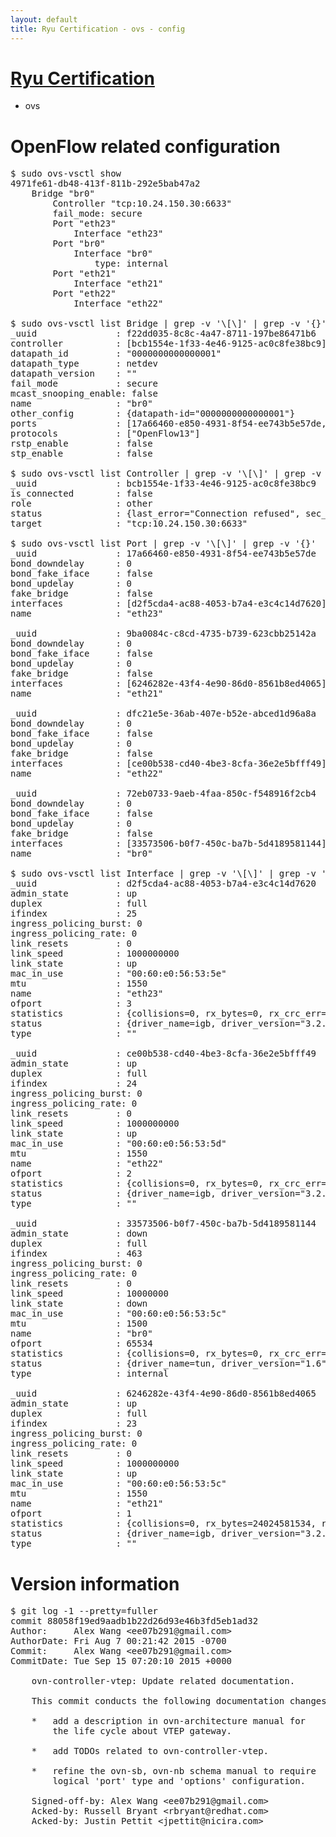 ```yaml
---
layout: default
title: Ryu Certification - ovs - config
---
```

# [Ryu Certification](http://osrg.github.io/ryu/certification.html)
* ovs 

# OpenFlow related configuration
<pre>
$ sudo ovs-vsctl show
4971fe61-db48-413f-811b-292e5bab47a2
    Bridge "br0"
        Controller "tcp:10.24.150.30:6633"
        fail_mode: secure
        Port "eth23"
            Interface "eth23"
        Port "br0"
            Interface "br0"
                type: internal
        Port "eth21"
            Interface "eth21"
        Port "eth22"
            Interface "eth22"

$ sudo ovs-vsctl list Bridge | grep -v '\[\]' | grep -v '{}'
_uuid               : f22dd035-8c8c-4a47-8711-197be86471b6
controller          : [bcb1554e-1f33-4e46-9125-ac0c8fe38bc9]
datapath_id         : "0000000000000001"
datapath_type       : netdev
datapath_version    : "<built-in>"
fail_mode           : secure
mcast_snooping_enable: false
name                : "br0"
other_config        : {datapath-id="0000000000000001"}
ports               : [17a66460-e850-4931-8f54-ee743b5e57de, 72eb0733-9aeb-4faa-850c-f548916f2cb4, 9ba0084c-c8cd-4735-b739-623cbb25142a, dfc21e5e-36ab-407e-b52e-abced1d96a8a]
protocols           : ["OpenFlow13"]
rstp_enable         : false
stp_enable          : false

$ sudo ovs-vsctl list Controller | grep -v '\[\]' | grep -v '{}'
_uuid               : bcb1554e-1f33-4e46-9125-ac0c8fe38bc9
is_connected        : false
role                : other
status              : {last_error="Connection refused", sec_since_disconnect="1", state=BACKOFF}
target              : "tcp:10.24.150.30:6633"

$ sudo ovs-vsctl list Port | grep -v '\[\]' | grep -v '{}'
_uuid               : 17a66460-e850-4931-8f54-ee743b5e57de
bond_downdelay      : 0
bond_fake_iface     : false
bond_updelay        : 0
fake_bridge         : false
interfaces          : [d2f5cda4-ac88-4053-b7a4-e3c4c14d7620]
name                : "eth23"

_uuid               : 9ba0084c-c8cd-4735-b739-623cbb25142a
bond_downdelay      : 0
bond_fake_iface     : false
bond_updelay        : 0
fake_bridge         : false
interfaces          : [6246282e-43f4-4e90-86d0-8561b8ed4065]
name                : "eth21"

_uuid               : dfc21e5e-36ab-407e-b52e-abced1d96a8a
bond_downdelay      : 0
bond_fake_iface     : false
bond_updelay        : 0
fake_bridge         : false
interfaces          : [ce00b538-cd40-4be3-8cfa-36e2e5bfff49]
name                : "eth22"

_uuid               : 72eb0733-9aeb-4faa-850c-f548916f2cb4
bond_downdelay      : 0
bond_fake_iface     : false
bond_updelay        : 0
fake_bridge         : false
interfaces          : [33573506-b0f7-450c-ba7b-5d4189581144]
name                : "br0"

$ sudo ovs-vsctl list Interface | grep -v '\[\]' | grep -v '{}'
_uuid               : d2f5cda4-ac88-4053-b7a4-e3c4c14d7620
admin_state         : up
duplex              : full
ifindex             : 25
ingress_policing_burst: 0
ingress_policing_rate: 0
link_resets         : 0
link_speed          : 1000000000
link_state          : up
mac_in_use          : "00:60:e0:56:53:5e"
mtu                 : 1550
name                : "eth23"
ofport              : 3
statistics          : {collisions=0, rx_bytes=0, rx_crc_err=0, rx_dropped=0, rx_errors=0, rx_frame_err=0, rx_over_err=0, rx_packets=0, tx_bytes=1176922500, tx_dropped=0, tx_errors=0, tx_packets=784615}
status              : {driver_name=igb, driver_version="3.2.10-k", firmware_version="2.10-9"}
type                : ""

_uuid               : ce00b538-cd40-4be3-8cfa-36e2e5bfff49
admin_state         : up
duplex              : full
ifindex             : 24
ingress_policing_burst: 0
ingress_policing_rate: 0
link_resets         : 0
link_speed          : 1000000000
link_state          : up
mac_in_use          : "00:60:e0:56:53:5d"
mtu                 : 1550
name                : "eth22"
ofport              : 2
statistics          : {collisions=0, rx_bytes=0, rx_crc_err=0, rx_dropped=0, rx_errors=0, rx_frame_err=0, rx_over_err=0, rx_packets=0, tx_bytes=18089315792, tx_dropped=0, tx_errors=0, tx_packets=12064077}
status              : {driver_name=igb, driver_version="3.2.10-k", firmware_version="2.10-9"}
type                : ""

_uuid               : 33573506-b0f7-450c-ba7b-5d4189581144
admin_state         : down
duplex              : full
ifindex             : 463
ingress_policing_burst: 0
ingress_policing_rate: 0
link_resets         : 0
link_speed          : 10000000
link_state          : down
mac_in_use          : "00:60:e0:56:53:5c"
mtu                 : 1500
name                : "br0"
ofport              : 65534
statistics          : {collisions=0, rx_bytes=0, rx_crc_err=0, rx_dropped=0, rx_errors=0, rx_frame_err=0, rx_over_err=0, rx_packets=0, tx_bytes=0, tx_dropped=0, tx_errors=0, tx_packets=0}
status              : {driver_name=tun, driver_version="1.6", firmware_version="N/A"}
type                : internal

_uuid               : 6246282e-43f4-4e90-86d0-8561b8ed4065
admin_state         : up
duplex              : full
ifindex             : 23
ingress_policing_burst: 0
ingress_policing_rate: 0
link_resets         : 0
link_speed          : 1000000000
link_state          : up
mac_in_use          : "00:60:e0:56:53:5c"
mtu                 : 1550
name                : "eth21"
ofport              : 1
statistics          : {collisions=0, rx_bytes=24024581534, rx_crc_err=0, rx_dropped=0, rx_errors=0, rx_frame_err=0, rx_over_err=0, rx_packets=16026376, tx_bytes=0, tx_dropped=0, tx_errors=0, tx_packets=0}
status              : {driver_name=igb, driver_version="3.2.10-k", firmware_version="2.10-9"}
type                : ""
</pre>

# Version information
<pre>
$ git log -1 --pretty=fuller
commit 88058f19ed9aadb1b22d26d93e46b3fd5eb1ad32
Author:     Alex Wang &lt;ee07b291@gmail.com&gt;
AuthorDate: Fri Aug 7 00:21:42 2015 -0700
Commit:     Alex Wang &lt;ee07b291@gmail.com&gt;
CommitDate: Tue Sep 15 07:20:10 2015 +0000

    ovn-controller-vtep: Update related documentation.
    
    This commit conducts the following documentation changes:
    
    *   add a description in ovn-architecture manual for
        the life cycle about VTEP gateway.
    
    *   add TODOs related to ovn-controller-vtep.
    
    *   refine the ovn-sb, ovn-nb schema manual to require
        logical 'port' type and 'options' configuration.
    
    Signed-off-by: Alex Wang &lt;ee07b291@gmail.com&gt;
    Acked-by: Russell Bryant &lt;rbryant@redhat.com&gt;
    Acked-by: Justin Pettit &lt;jpettit@nicira.com&gt;
</pre>
